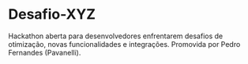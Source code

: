 # Desafio-XYZ
Hackathon aberta para desenvolvedores enfrentarem desafios de otimização, novas funcionalidades e integrações. Promovida por Pedro Fernandes (Pavanelli).
